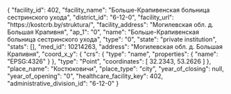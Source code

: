 {
    "facility_id": 402,
    "facility_name": "Больше-Крапивенская больница сестринского ухода",
    "district_id": "6-12-0",
    "facility_url": "https:\/\/kostcrb.by\/struktura\/",
    "facility_address": "Могилевская обл. д. Большая Крапивня",
    "ap_1": "0",
    "name": "Больше-Крапивенская больница сестринского ухода",
    "type": "0",
    "state": "private institution",
    "stats": [],
    "med_id": 10214263,
    "address": "Могилевская обл. д. Большая Крапивня",
    "coord_x_y": {
        "crs": {
            "type": "name",
            "properties": {
                "name": "EPSG:4326"
            }
        },
        "type": "Point",
        "coordinates": [
            32.2343,
            53.2626
        ]
    },
    "place_name": "Костюковичи",
    "place_type": "city",
    "year_of_closing": null,
    "year_of_opening": "0",
    "healthcare_facility_key": 402,
    "administrative_division_id": "6-12-0"
}